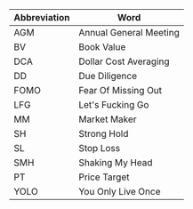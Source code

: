 |Abbreviation|Word|
|-|-|
|AGM|Annual General Meeting|
|BV|Book Value|
|DCA|Dollar Cost Averaging|
|DD|Due Diligence|
|FOMO|Fear Of Missing Out|
|LFG|Let's Fucking Go|
|MM|Market Maker|
|SH|Strong Hold|
|SL|Stop Loss|
|SMH|Shaking My Head|
|PT|Price Target|
|YOLO|You Only Live Once|

